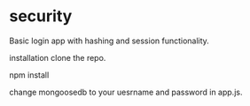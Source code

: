 # security
Basic login app with hashing and session functionality.

installation clone the repo. 

npm install


change mongoosedb to your uesrname and password in app.js.
